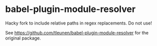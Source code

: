 # babel-plugin-module-resolver

Hacky fork to include relative paths in regex replacements. Do not use!

See https://github.com/tleunen/babel-plugin-module-resolver for the original package.

